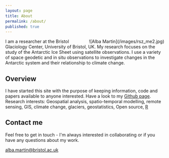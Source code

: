 ```yaml
---
layout: page
title: About
permalink: /about/
published: true
---
```


<div style="float:right; padding-left:20px" markdown="1">
![Alba Martin](/images/rsz_me2.jpg)
</div>

I am a researcher at the Bristol Glaciology Center, University of Bristol, UK. My research focuses on the study
of the Antarctic Ice Sheet using satellite observations. I use a variety of space geodetic and in situ observations
to investigate changes in the Antarctic system and their relationship to climate change.

## Overview

I have started this site with the purpose of keeping information, code and papers available to anyone interested. Have a look to my [Github page](https://github.com/albamesp).
Research interests: Geospatial analysis, spatio-temporal modelling, remote sensing, GIS, climate change, glaciers, geostatistics, Open source, [R](https://www.r-project.org/)

## Contact me

Feel free to get in touch - I'm always interested in collaborating or if you have any questions about my work.

[alba.martin@bristol.ac.uk](mailto:alba.martin@bristol.ac.uk)
